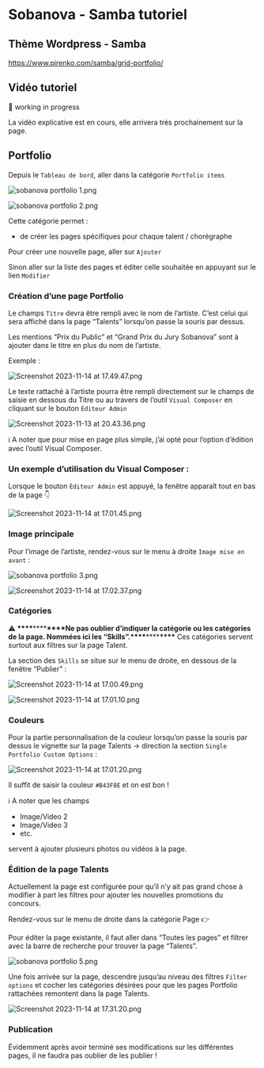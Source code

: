 # Sobanova - Samba tutoriel

## Thème Wordpress - Samba

https://www.pirenko.com/samba/grid-portfolio/

## Vidéo tutoriel

🧰 working in progress

La vidéo explicative est en cours, elle arrivera très prochainement sur la page.

## Portfolio

Depuis le `Tableau de bord`, aller dans la catégorie `Portfolio items`

![sobanova portfolio 1.png](assets/sobanova/sobanova_portfolio_1.png)

![sobanova portfolio 2.png](assets/sobanova/sobanova_portfolio_2.png)

Cette catégorie permet :

- de créer les pages spécifiques pour chaque talent / chorégraphe

Pour créer une nouvelle page, aller sur `Ajouter`

Sinon aller sur la liste des pages et éditer celle souhaitée en appuyant sur le lien `Modifier`

### Création d’une page Portfolio

Le champs `Titre` devra être rempli avec le nom de l’artiste.
C’est celui qui sera affiché dans la page “Talents” lorsqu’on passe la souris par dessus.

Les mentions “Prix du Public” et “Grand Prix du Jury Sobanova” sont à ajouter dans le titre en plus du nom de l’artiste.

Exemple :

![Screenshot 2023-11-14 at 17.49.47.png](assets/sobanova/Screenshot_2023-11-14_at_17.49.47.png)

Le texte rattaché à l’artiste pourra être rempli directement sur le champs de saisie en dessous du Titre ou au travers de l’outil `Visual Composer` en cliquant sur le bouton `Éditeur Admin`

![Screenshot 2023-11-13 at 20.43.36.png](assets/sobanova/Screenshot_2023-11-13_at_20.43.36.png)

<aside>
ℹ️ A noter que pour mise en page plus simple, j’ai opté pour l’option d’édition avec l’outil Visual Composer.

</aside>

### Un exemple d’utilisation du Visual Composer :

Lorsque le bouton `Éditeur Admin` est appuyé, la fenêtre apparaît tout en bas de la page 👇

![Screenshot 2023-11-14 at 17.01.45.png](assets/sobanova/Screenshot_2023-11-14_at_17.01.45.png)

### Image principale

Pour l’image de l’artiste, rendez-vous sur le menu à droite `Image mise en avant` :

![sobanova portfolio 3.png](assets/sobanova/sobanova_portfolio_3.png)

![Screenshot 2023-11-14 at 17.02.37.png](assets/sobanova/Screenshot_2023-11-14_at_17.02.37.png)

### Catégories

⚠️ ******\*\*\*\*******\*\*\*\*******\*\*\*\*******Ne pas oublier d’indiquer la catégorie ou les catégories de la page. Nommées ici les “Skills”.******\*\*\*\*******\*\*\*\*******\*\*\*\******* Ces catégories servent surtout aux filtres sur la page Talent.

La section des `Skills` se situe sur le menu de droite, en dessous de la fenêtre “Publier” :

![Screenshot 2023-11-14 at 17.00.49.png](assets/sobanova/Screenshot_2023-11-14_at_17.00.49.png)

![Screenshot 2023-11-14 at 17.01.10.png](assets/sobanova/Screenshot_2023-11-14_at_17.01.10.png)

### Couleurs

Pour la partie personnalisation de la couleur lorsqu’on passe la souris par dessus le vignette sur la page Talents → direction la section `Single Portfolio Custom Options` :

![Screenshot 2023-11-14 at 17.01.20.png](assets/sobanova/Screenshot_2023-11-14_at_17.01.20.png)

Il suffit de saisir la couleur `#B43F8E` et on est bon !

<aside>
ℹ️ A noter que les champs

- Image/Video 2
- Image/Video 3
- etc.

servent à ajouter plusieurs photos ou vidéos à la page.

</aside>

### Édition de la page Talents

Actuellement la page est configurée pour qu’il n’y ait pas grand chose à modifier à part les filtres pour ajouter les nouvelles promotions du concours.

Rendez-vous sur le menu de droite dans la catégorie Page 👉

Pour éditer la page existante, il faut aller dans “Toutes les pages” et filtrer avec la barre de recherche pour trouver la page “Talents”.

![sobanova portfolio 5.png](assets/sobanova/sobanova_portfolio_5.png)

Une fois arrivée sur la page, descendre jusqu’au niveau des filtres `Filter options` et cocher les catégories désirées pour que les pages Portfolio rattachées remontent dans la page Talents.

![Screenshot 2023-11-14 at 17.31.20.png](assets/sobanova/Screenshot_2023-11-14_at_17.31.20.png)

### Publication

Évidemment après avoir terminé ses modifications sur les différentes pages, il ne faudra pas oublier de les publier !
